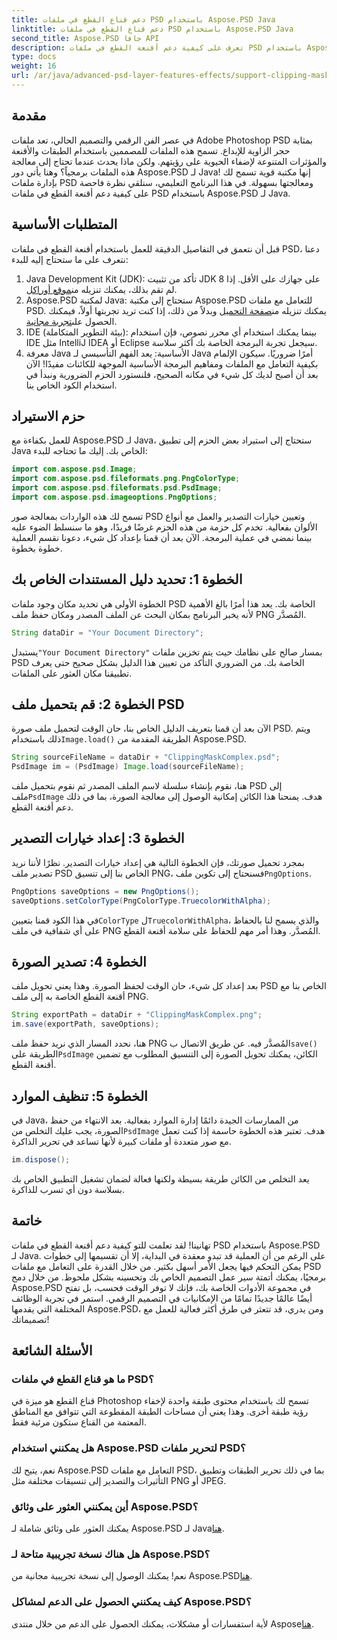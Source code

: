 ```yaml
---
title: دعم قناع القطع في ملفات PSD باستخدام Aspose.PSD Java
linktitle: دعم قناع القطع في ملفات PSD باستخدام Aspose.PSD Java
second_title: Aspose.PSD جافا API
description: تعرف على كيفية دعم أقنعة القطع في ملفات PSD باستخدام Aspose.PSD لـ Java. اتبع دليلنا خطوة بخطوة للتعامل بسهولة مع صور PSD.
type: docs
weight: 16
url: /ar/java/advanced-psd-layer-features-effects/support-clipping-mask-psd-files/
---
```

## مقدمة
في عصر الفن الرقمي والتصميم الحالي، تعد ملفات Adobe Photoshop PSD بمثابة حجر الزاوية للإبداع. تسمح هذه الملفات للمصممين باستخدام الطبقات والأقنعة والمؤثرات المتنوعة لإضفاء الحيوية على رؤيتهم. ولكن ماذا يحدث عندما تحتاج إلى معالجة هذه الملفات برمجياً؟ وهنا يأتي دور Aspose.PSD لـ Java! إنها مكتبة قوية تسمح لك بإدارة ملفات PSD ومعالجتها بسهولة. في هذا البرنامج التعليمي، سنلقي نظرة فاحصة على كيفية دعم أقنعة القطع في ملفات PSD باستخدام Aspose.PSD لـ Java. 
## المتطلبات الأساسية
قبل أن نتعمق في التفاصيل الدقيقة للعمل باستخدام أقنعة القطع في ملفات PSD، دعنا نتعرف على ما ستحتاج إليه للبدء:
1.  Java Development Kit (JDK): تأكد من تثبيت JDK 8 على جهازك على الأقل. إذا لم تقم بذلك، يمكنك تنزيله من[موقع أوراكل](https://www.oracle.com/java/technologies/javase-jdk8-downloads.html).
2.  Aspose.PSD لمكتبة Java: ستحتاج إلى مكتبة Aspose.PSD للتعامل مع ملفات PSD. يمكنك تنزيله من[صفحة التحميل](https://releases.aspose.com/psd/java/) وبدلاً من ذلك، إذا كنت تريد تجربتها أولاً، فيمكنك الحصول على[تجربة مجانية](https://releases.aspose.com/).
3. IDE (بيئة التطوير المتكاملة): بينما يمكنك استخدام أي محرر نصوص، فإن استخدام IDE مثل IntelliJ IDEA أو Eclipse سيجعل تجربة البرمجة الخاصة بك أكثر سلاسة.
4. معرفة Java الأساسية: يعد الفهم التأسيسي لـ Java أمرًا ضروريًا. سيكون الإلمام بكيفية التعامل مع الملفات ومفاهيم البرمجة الأساسية الموجهة للكائنات مفيدًا!
الآن بعد أن أصبح لديك كل شيء في مكانه الصحيح، فلنستورد الحزم الضرورية ونبدأ في استخدام الكود الخاص بنا.
## حزم الاستيراد
للعمل بكفاءة مع Aspose.PSD لـ Java، ستحتاج إلى استيراد بعض الحزم إلى تطبيق Java الخاص بك. إليك ما تحتاجه للبدء:
```java
import com.aspose.psd.Image;
import com.aspose.psd.fileformats.png.PngColorType;
import com.aspose.psd.fileformats.psd.PsdImage;
import com.aspose.psd.imageoptions.PngOptions;
```
تسمح لك هذه الواردات بمعالجة صور PSD وتعيين خيارات التصدير والعمل مع أنواع الألوان بفعالية. تخدم كل حزمة من هذه الحزم غرضًا فريدًا، وهو ما سنسلط الضوء عليه بينما نمضي في عملية البرمجة.
الآن بعد أن قمنا بإعداد كل شيء، دعونا نقسم العملية خطوة بخطوة.
## الخطوة 1: تحديد دليل المستندات الخاص بك
الخطوة الأولى هي تحديد مكان وجود ملفات PSD الخاصة بك. يعد هذا أمرًا بالغ الأهمية لأنه يخبر البرنامج بمكان البحث عن الملف المصدر ومكان حفظ ملف PNG المُصدَّر.
```java
String dataDir = "Your Document Directory";
```
 يستبدل`"Your Document Directory"` بمسار صالح على نظامك حيث يتم تخزين ملفات PSD الخاصة بك. من الضروري التأكد من تعيين هذا الدليل بشكل صحيح حتى يعرف تطبيقنا مكان العثور على الملفات. 
## الخطوة 2: قم بتحميل ملف PSD
 الآن بعد أن قمنا بتعريف الدليل الخاص بنا، حان الوقت لتحميل ملف صورة PSD. ويتم ذلك باستخدام`Image.load()` الطريقة المقدمة من Aspose.PSD.
```java
String sourceFileName = dataDir + "ClippingMaskComplex.psd";
PsdImage im = (PsdImage) Image.load(sourceFileName);
```
 هنا، نقوم بإنشاء سلسلة لاسم الملف المصدر ثم نقوم بتحميل ملف PSD إلى ملف`PsdImage` هدف. يمنحنا هذا الكائن إمكانية الوصول إلى معالجة الصورة، بما في ذلك دعم أقنعة القطع.
## الخطوة 3: إعداد خيارات التصدير
 بمجرد تحميل صورتك، فإن الخطوة التالية هي إعداد خيارات التصدير. نظرًا لأننا نريد تصدير ملف PSD الخاص بنا إلى تنسيق PNG، فسنحتاج إلى تكوين ملف`PngOptions`.
```java
PngOptions saveOptions = new PngOptions();
saveOptions.setColorType(PngColorType.TruecolorWithAlpha);
```
 في هذا الكود قمنا بتعيين`ColorType` ل`TruecolorWithAlpha`، والذي يسمح لنا بالحفاظ على أي شفافية في ملف PNG المُصدَّر. وهذا أمر مهم للحفاظ على سلامة أقنعة القطع.
## الخطوة 4: تصدير الصورة
بعد إعداد كل شيء، حان الوقت لحفظ الصورة. وهذا يعني تحويل ملف PSD الخاص بنا مع أقنعة القطع الخاصة به إلى ملف PNG.
```java
String exportPath = dataDir + "ClippingMaskComplex.png";
im.save(exportPath, saveOptions);
```
 هنا، نحدد المسار الذي نريد حفظ ملف PNG المُصدَّر فيه. عن طريق الاتصال ب`save()` الطريقة على`PsdImage` الكائن، يمكنك تحويل الصورة إلى التنسيق المطلوب مع تضمين أقنعة القطع.
## الخطوة 5: تنظيف الموارد
 في Java، من الممارسات الجيدة دائمًا إدارة الموارد بفعالية. بعد الانتهاء من حفظ الصورة، يجب عليك التخلص من`PsdImage` هدف. تعتبر هذه الخطوة حاسمة إذا كنت تعمل مع صور متعددة أو ملفات كبيرة لأنها تساعد في تحرير الذاكرة.
```java
im.dispose();
```
يعد التخلص من الكائن طريقة بسيطة ولكنها فعالة لضمان تشغيل التطبيق الخاص بك بسلاسة دون أي تسرب للذاكرة.
## خاتمة
تهانينا! لقد تعلمت للتو كيفية دعم أقنعة القطع في ملفات PSD باستخدام Aspose.PSD لـ Java. على الرغم من أن العملية قد تبدو معقدة في البداية، إلا أن تقسيمها إلى خطوات يمكن التحكم فيها يجعل الأمر أسهل بكثير. من خلال القدرة على التعامل مع ملفات PSD برمجيًا، يمكنك أتمتة سير عمل التصميم الخاص بك وتحسينه بشكل ملحوظ.
من خلال دمج Aspose.PSD في مجموعة الأدوات الخاصة بك، فإنك لا توفر الوقت فحسب، بل تفتح أيضًا عالمًا جديدًا تمامًا من الإمكانيات في التصميم الرقمي. استمر في تجربة الوظائف المختلفة التي يقدمها Aspose.PSD، ومن يدري، قد تتعثر في طرق أكثر فعالية للعمل مع تصميماتك!
## الأسئلة الشائعة
### ما هو قناع القطع في ملفات PSD؟
قناع القطع هو ميزة في Photoshop تسمح لك باستخدام محتوى طبقة واحدة لإخفاء رؤية طبقة أخرى. وهذا يعني أن مساحات الطبقة المقطوعة التي تتوافق مع المناطق المعتمة من القناع ستكون مرئية فقط.
### هل يمكنني استخدام Aspose.PSD لتحرير ملفات PSD؟
نعم، يتيح لك Aspose.PSD التعامل مع ملفات PSD، بما في ذلك تحرير الطبقات وتطبيق التأثيرات والتصدير إلى تنسيقات مختلفة مثل PNG أو JPEG.
### أين يمكنني العثور على وثائق Aspose.PSD؟
 يمكنك العثور على وثائق شاملة لـ Aspose.PSD لـ Java[هنا](https://reference.aspose.com/psd/java/).
### هل هناك نسخة تجريبية متاحة لـ Aspose.PSD؟
 نعم! يمكنك الوصول إلى نسخة تجريبية مجانية من Aspose.PSD[هنا](https://releases.aspose.com/).
### كيف يمكنني الحصول على الدعم لمشاكل Aspose.PSD؟
 لأية استفسارات أو مشكلات، يمكنك الحصول على الدعم من خلال منتدى Aspose[هنا](https://forum.aspose.com/c/psd/34).